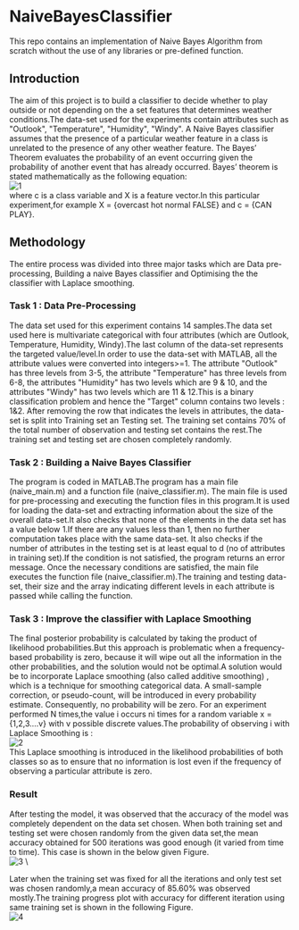 # NaiveBayesClassifier
This repo contains an implementation of Naive Bayes Algorithm from scratch without the use of any libraries or pre-defined function.
## Introduction
The aim of this project is to build a classifier to decide whether to play outside or not depending on the a set features that determines weather conditions.The data-set used for the experiments contain attributes such as "Outlook", "Temperature", "Humidity", "Windy". A Naive Bayes classifier assumes that the presence of a particular weather feature in a class is unrelated to the presence of any other weather feature. The Bayes’ Theorem evaluates the probability of an event occurring given the probability of another event that has already occurred. Bayes’ theorem is stated mathematically as the following equation: \
![1](https://user-images.githubusercontent.com/47361086/112357274-c9bf7080-8ce8-11eb-8c8c-c6e4b6ed35a5.PNG)
\
where c is a class variable and X is a feature vector.In this particular experiment,for example X = {overcast hot normal FALSE} and c = {CAN PLAY}.

## Methodology
The entire process was divided into three major tasks which are Data pre-processing, Building a naive Bayes classifier and Optimising the the classifier with Laplace smoothing.
### Task 1 : Data Pre-Processing
The data set used for this experiment contains 14 samples.The data set used here is multivariate categorical with four attributes (which are Outlook, Temperature, Humidity, Windy).The last column of the data-set represents the targeted value/level.In order to use the data-set with MATLAB, all the attribute values were converted into integers>=1. The attribute "Outlook" has three levels from 3-5, the attribute "Temperature" has three levels from 6-8, the attributes "Humidity" has two levels which are 9 & 10, and the attributes "Windy" has two levels which are 11 & 12.This is a binary classification problem and hence the "Target" column contains two levels : 1&2. After removing the row that indicates the levels in attributes, the data-set is split into Training set an Testing set. The training set contains 70% of the total number of observation and testing set contains the rest.The training set and testing set are chosen completely randomly.
### Task 2 : Building a Naive Bayes Classifier
The program is coded in MATLAB.The program has a main file (naive_main.m) and a function file (naive_classifier.m). The main file is used for pre-processing and executing the function files in this program.It is used for loading the data-set and extracting information about the size of the overall data-set.It also checks that none of the elements in the data set has a value below 1.If there are any values less than 1, then no further computation takes place with the same data-set. It also checks if the number of attributes in the testing set is at least equal to d (no of attributes in training set).If the condition is not satisfied, the program returns an error message. Once the necessary conditions are satisfied, the main file executes the function file (naive_classifier.m).The training and testing data-set, their size and the array indicating different levels in each attribute is passed while calling the function.
### Task 3 : Improve the classifier with Laplace Smoothing
The final posterior probability is calculated by taking the product of likelihood probabilities.But this approach is problematic when a frequency-based probability is zero, because it will wipe out all the information in the other probabilities, and the solution would not be optimal.A solution would be to incorporate Laplace smoothing (also called additive smoothing) , which is a technique for smoothing categorical data. A small-sample correction, or pseudo-count, will be introduced in every probability estimate. Consequently, no probability will be zero. For an experiment performed N times,the value i occurs ni times for a random variable x = {1,2,3....v} with v possible discrete values.The probability of observing i with Laplace Smoothing is : \
![2](https://user-images.githubusercontent.com/47361086/112359173-6f271400-8cea-11eb-9caf-aa917cd20e34.PNG)
\
This Laplace smoothing is introduced in the likelihood probabilities of both classes so as to ensure that no information is lost even if the frequency of observing a particular attribute is zero.
### Result
After testing the model, it was observed that the accuracy of the model was completely dependent on the data set chosen. When both training set and testing set were chosen randomly from the given data set,the mean accuracy obtained for 500 iterations was good enough (it varied from time to time). This case is shown in the below given Figure. \
![3](https://user-images.githubusercontent.com/47361086/112360043-53703d80-8ceb-11eb-8978-7163746fc89b.PNG)
\

Later when the training set was fixed for all the iterations and only test set was chosen randomly,a mean accuracy of 85.60% was observed mostly.The training progress plot with accuracy for different iteration using same training set is shown in the following Figure.
\
![4](https://user-images.githubusercontent.com/47361086/112360049-55d29780-8ceb-11eb-8f41-4cc7102a8da6.PNG)
